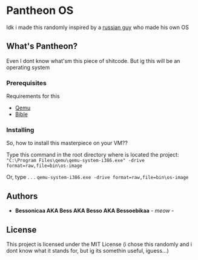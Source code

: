 # Pantheon OS

Idk i made this randomly inspired by a [russian guy](https://youtu.be/dv-qcxuL_C4?si=Oeg8W-hPrlluwxU_) who made his own OS

## What's Pantheon?

Even I dont know what'sm this piece of shitcode.
But ig this will be an operating system

### Prerequisites

Requirements for this
- [Qemu](https://www.qemu.org/)
- [Bible](https://www.bible.com/bible/111/JHN.1.NIV)

### Installing

So, how to install this masterpiece on your VM??

Type this command in the root directory where is located the project:
    ```
    "C:\Program Files\qemu\qemu-system-i386.exe" -drive format=raw,file=bin\os-image
    ```

Or, type . . .
    ```
    qemu-system-i386.exe -drive format=raw,file=bin\os-image
    ```

## Authors

  - **Bessonicaa AKA Bess AKA Besso AKA Bessoebikaa** - *meow* -

## License

This project is licensed under the MIT License (i chose this
randomly and i dont know what it stands for, but ig its somethin
useful, iguess...)

